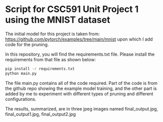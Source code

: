 # Script for CSC591 Unit Project 1 using the MNIST dataset

The initial model for this project is taken from:  https://github.com/pytorch/examples/tree/main/mnist upon which I add code for the pruning.

In this repository, you will find the requirements.txt file. Please install the requirements from that file as shown below:

```bash
pip install -r requirements.txt
python main.py
```

The file main.py contains all of the code required. Part of the code is from the github repo showing the example model training, and the other part is added by me to experiment with different types of pruning and different configurations.

The results, summarized, are in three jpeg images named final_output.jpg, final_output1.jpg, final_output2.jpg
